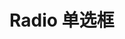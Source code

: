 # Radio 单选框

<!-- ## 说明
单独的`<Radio>`没有外边距属性。

当`<Radio>`与`<Radio>`相邻时，会使相邻的后一个`<Radio>`具有向左`8px`的外边距。

将`<Radio>`嵌套在`<Radio.Group>`容器中，便于大量`<Radio>`组件的管理，同时`<Radio.Group>`自身具有向下`12px`的外边距。

## API

| 属性 | 说明 | 类型 | 可选值 | 默认值 |
| --- | --- | --- | --- | --- |
| type | 设置按钮类型 | string | `default` `primary` `ghost` `danger` `success` | `default` |
| size | 设置按钮大小 | string | `large` `small` | - |
| icon | 设置按钮的图标类型 | string | 见`Icon`组件 | - |
| disabled | 按钮失效状态 | boolean | `true` `false` | `false` |
| onClick | `click` 事件的 handler | function | - | - | -->